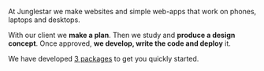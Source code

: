 At Junglestar we make websites and simple web-apps that work on phones, laptops and desktops.

With our client we **make a plan**. Then we study and **produce a design concept**. Once approved, **we develop, write the code and deploy** it.

We have developed [3 packages](/offer/) to get you quickly started.
